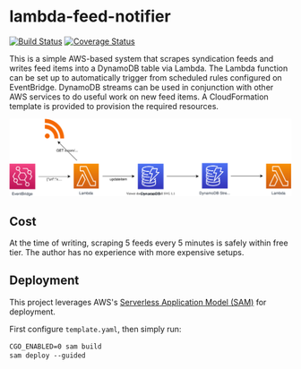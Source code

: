 # lambda-feed-notifier
[![Build Status](https://travis-ci.com/pohzipohzi/lambda-feed-notifier.svg?branch=main)](https://travis-ci.com/pohzipohzi/lambda-feed-notifier)
[![Coverage Status](https://coveralls.io/repos/github/pohzipohzi/lambda-feed-notifier/badge.svg?branch=main)](https://coveralls.io/github/pohzipohzi/lambda-feed-notifier?branch=main)

This is a simple AWS-based system that scrapes syndication feeds and writes feed items into a DynamoDB table via Lambda. The Lambda function can be set up to automatically trigger from scheduled rules configured on EventBridge. DynamoDB streams can be used in conjunction with other AWS services to do useful work on new feed items. A CloudFormation template is provided to provision the required resources.

<p align="center">
  <img src="arch.svg">
</p>

## Cost

At the time of writing, scraping 5 feeds every 5 minutes is safely within free tier. The author has no experience with more expensive setups.

## Deployment

This project leverages AWS's [Serverless Application Model (SAM)](https://docs.aws.amazon.com/serverless-application-model/) for deployment.

First configure `template.yaml`, then simply run:

```
CGO_ENABLED=0 sam build
sam deploy --guided
```
